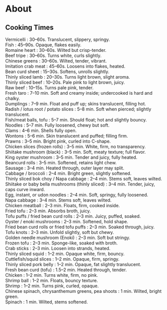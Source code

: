 # About

## Cooking Times

<h7>Vermicelli</h7> : 30–60s. Translucent, slippery, springy.<br>
<h7>Fish</h7> : 45–90s. Opaque, flakes easily.<br>
<h7>Romaine heart</h7> : 30–60s. Wilted but crisp-tender.<br>
<h7>Beef tripe</h7> : 30–60s. Turns white, curls slightly.<br>
<h7>Chinese greens</h7> : 30–60s. Wilted, tender, vibrant.<br>
<h7>Imitation crab meat</h7> : 45–60s. Loosens into flakes, heated.<br>
<h7>Bean curd sheet</h7> : 15–30s. Softens, unrolls slightly.<br>
<h7>Thinly sliced lamb</h7> : 20–30s. Turns light brown, slight aroma.<br>
<h7>Thinly sliced beef</h7> : 10–20s. Pale pink to light brown, juicy.<br>
<h7>Raw beef</h7> : 10–15s. Turns pale pink, tender.<br>
<h7>Fresh taro</h7> : 7–10 min. Soft and creamy inside; undercooked is hard and chalky.<br>
<h7>Dumplings</h7> : 7–9 min. Float and puff up; skins translucent, filling hot.<br>
<h7>Radish / lotus root / potato slices</h7> : 5–8 min. Soft when pierced; slightly translucent.<br>
<h7>Fish/meat balls, tofu</h7> : 5–7 min. Should float; hot and slightly bouncy.<br>
<h7>Noodles</h7> : 5–7 min. Fully loosened, chewy but soft.<br>
<h7>Clams</h7> : 4–6 min. Shells fully open.<br>
<h7>Wontons</h7> : 5–6 min. Skin translucent and puffed; filling firm.<br>
<h7>Prawns</h7> : 3–5 min. Bright pink, curled into C-shape.<br>
<h7>Chicken slices (frozen rolls)</h7> : 3–5 min. White, firm, no transparency.<br>
<h7>Shiitake mushroom (black)</h7> : 3–5 min. Soft, meaty texture; full flavor.<br>
<h7>King oyster mushroom</h7> : 3–5 min. Tender and juicy, fully heated.<br>
<h7>Beancurd rolls</h7> : 3–5 min. Softened, retains light chew.<br>
<h7>Sausage</h7> : 3–4 min. Heated through, outer layer may split.<br>
<h7>Cabbage / broccoli</h7> : 2–4 min. Bright green, slightly softened.<br>
<h7>Thinly sliced bok choy / Napa cabbage</h7> : 2–4 min. Stems soft, leaves wilted.<br>
<h7>Shiitake or baby bella mushrooms (thinly sliced)</h7> : 3–4 min. Tender, juicy, caps curve inward.<br>
<h7>Egg, instant, or udon noodles</h7> : 2–4 min. Soft, springy, fully loosened.<br>
<h7>Napa cabbage</h7> : 3–4 min. Stems soft, leaves wilted.<br>
<h7>Chicken meatball</h7> : 2–3 min. Floats, firm, cooked inside.<br>
<h7>Fried tofu</h7> : 2–3 min. Absorbs broth, juicy.<br>
<h7>Tofu puffs / fried bean curd rolls</h7> : 2–3 min. Juicy, puffed, soaked.<br>
<h7>Oyster / enoki mushrooms</h7> : 2–3 min. Softened, hold shape.<br>
<h7>Fried bean curd rolls or fried tofu puffs</h7> : 2–3 min. Soaked through, juicy.<br>
<h7>Tofu knots</h7> : 2–3 min. Unfold slightly, soft but chewy.<br>
<h7>Golden needle mushroom (Enoki)</h7> : 2–3 min. Soft but stringy.<br>
<h7>Frozen tofu</h7> : 2–3 min. Sponge-like, soaked with broth.<br>
<h7>Crab sticks</h7> : 2–3 min. Loosen into strands, heated.<br>
<h7>Thinly sliced squid</h7> : 1–2 min. Opaque white, firm, bouncy.<br>
<h7>Cuttlefish/squid slices</h7> : 1–2 min. Opaque, firm, springy.<br>
<h7>Thinly sliced pork belly</h7> : 1–2 min. Opaque, fat slightly translucent.<br>
<h7>Fresh bean curd (tofu)</h7> : 1.5–2 min. Heated through, tender.<br>
<h7>Chicken</h7> : 1–2 min. Turns white, firm, no pink.<br>
<h7>Shrimp ball</h7> : 1–2 min. Floats, bouncy texture.<br>
<h7>Shrimp</h7> : 1–2 min. Turns pink, curled, opaque.<br>
<h7>Chinese spinach, chrysanthemum greens, pea shoots</h7> : 1 min. Wilted, bright green.<br>
<h7>Spinach</h7> : 1 min. Wilted, stems softened.<br>
